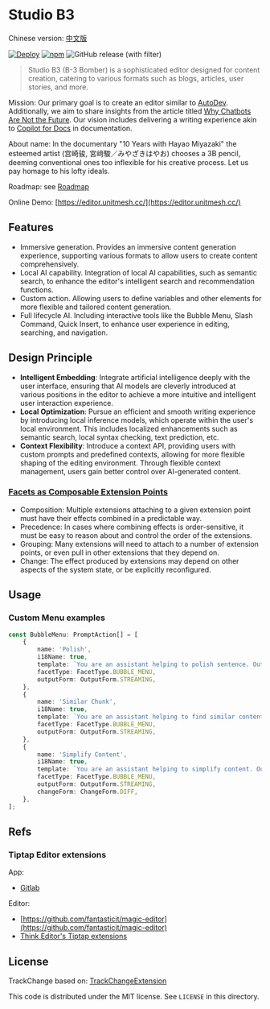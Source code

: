 # Studio B3

Chinese version: [中文版](./README.zh.md)

[![Deploy](https://github.com/unit-mesh/3b/actions/workflows/deploy.yml/badge.svg)](https://github.com/unit-mesh/3b/actions/workflows/deploy.yml)
[![npm](https://img.shields.io/npm/v/b3-editor)](https://www.npmjs.com/package/b3-editor)
![GitHub release (with filter)](https://img.shields.io/github/v/release/unit-mesh/b3)

> Studio B3 (B-3 Bomber) is a sophisticated editor designed for content creation, catering to various formats such as
> blogs, articles, user stories, and more.

Mission: Our primary goal is to create an editor similar to [AutoDev](https://github.com/unit-mesh/auto-dev).
Additionally, we aim to share insights from the article
titled [Why Chatbots Are Not the Future](https://wattenberger.com/thoughts/boo-chatbots). Our vision includes delivering
a writing experience akin to [Copilot for Docs](https://githubnext.com/projects/copilot-for-docs/) in documentation.

About name: In the documentary "10 Years with Hayao Miyazaki"  the esteemed artist (宫崎骏, 宮﨑駿／みやざきはやお) chooses a 3B
pencil,
deeming conventional ones too inflexible for his creative process. Let us pay homage to his lofty ideals.

Roadmap: see [Roadmap](https://github.com/unit-mesh/3b/issues/1)

Online Demo: [https://editor.unitmesh.cc/](https://editor.unitmesh.cc/)

## Features

- Immersive generation. Provides an immersive content generation experience, supporting various formats to allow users
  to create content comprehensively.
- Local AI capability. Integration of local AI capabilities, such as semantic search, to enhance the editor's
  intelligent search and recommendation functions.
- Custom action. Allowing users to define variables and other elements for more flexible and tailored content
  generation.
- Full lifecycle AI. Including interactive tools like the Bubble Menu, Slash Command, Quick Insert, to enhance user
  experience in editing, searching, and navigation.

## Design Principle

- **Intelligent Embedding**: Integrate artificial intelligence deeply with the user interface, ensuring that AI models
  are cleverly introduced at various positions in the editor to achieve a more intuitive and intelligent user
  interaction experience.
- **Local Optimization**: Pursue an efficient and smooth writing experience by introducing local inference models, which
  operate within the user's local environment. This includes localized enhancements such as semantic search, local
  syntax checking, text prediction, etc.
- **Context Flexibility**: Introduce a context API, providing users with custom prompts and predefined contexts,
  allowing for more flexible shaping of the editing environment. Through flexible context management, users gain better
  control over AI-generated content.

### [Facets as Composable Extension Points](https://marijnhaverbeke.nl/blog/facets.html)

* Composition: Multiple extensions attaching to a given extension point must have their effects combined in a
  predictable way.
* Precedence: In cases where combining effects is order-sensitive, it must be easy to reason about and control the order
  of the extensions.
* Grouping: Many extensions will need to attach to a number of extension points, or even pull in other extensions that
  they depend on.
* Change: The effect produced by extensions may depend on other aspects of the system state, or be explicitly
  reconfigured.

## Usage

### Custom Menu examples

```typescript
const BubbleMenu: PromptAction[] = [
	{
		name: 'Polish',
		i18Name: true,
		template: `You are an assistant helping to polish sentence. Output in markdown format. \n ###${DefinedVariable.SELECTION}###`,
		facetType: FacetType.BUBBLE_MENU,
		outputForm: OutputForm.STREAMING,
	},
	{
		name: 'Similar Chunk',
		i18Name: true,
		template: `You are an assistant helping to find similar content. Output in markdown format. \n ###${DefinedVariable.SELECTION}###`,
		facetType: FacetType.BUBBLE_MENU,
		outputForm: OutputForm.STREAMING,
	},
	{
		name: 'Simplify Content',
		i18Name: true,
		template: `You are an assistant helping to simplify content. Output in markdown format. \n ###${DefinedVariable.SELECTION}###`,
		facetType: FacetType.BUBBLE_MENU,
		outputForm: OutputForm.STREAMING,
		changeForm: ChangeForm.DIFF,
	},
];
```

## Refs

### Tiptap Editor extensions

App:

- [Gitlab](https://gitlab.com/gitlab-org/gitlab/-/tree/master/app/assets/javascripts/content_editor/extensions)

Editor:

- [https://github.com/fantasticit/magic-editor](https://github.com/fantasticit/magic-editor)
- [Think Editor's Tiptap extensions](https://github.com/fantasticit/think/tree/main/packages/client/src/tiptap/core/extensions)

## License

TrackChange based on: [TrackChangeExtension](https://github.com/chenyuncai/tiptap-track-change-extension)

This code is distributed under the MIT license. See `LICENSE` in this directory.

